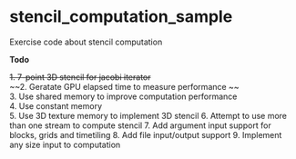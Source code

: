 # stencil_computation_sample
Exercise code about stencil computation  

**Todo**

~~1. 7-point 3D stencil for jacobi iterator~~  
~~2. Geratate GPU elapsed time to measure performance ~~  
3. Use shared memory to improve computation performance  
4. Use constant memory  
5. Use 3D texture memory to implement 3D stencil
6. Attempt to use more than one stream to compute stencil
7. Add argument input support for blocks, grids and timetiling
8. Add file input/output support
9. Implement any size input to computation


